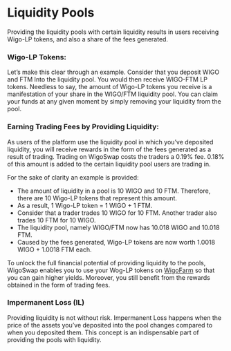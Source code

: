 # Liquidity Pools

Providing the liquidity pools with certain liquidity results in users receiving Wigo-LP tokens, and also a share of the fees generated.&#x20;



### **Wigo-LP Tokens:**&#x20;

Let’s make this clear through an example. Consider that you deposit WIGO and FTM Into the liquidity pool. You would then receive WIGO-FTM LP tokens. Needless to say, the amount of Wigo-LP tokens you receive is a manifestation of your share in the WIGO/FTM liquidity pool. You can claim your funds at any given moment by simply removing your liquidity from the pool.&#x20;



### **Earning Trading Fees by Providing Liquidity:**

As users of the platform use the liquidity pool in which you’ve deposited liquidity, you will receive rewards in the form of the fees generated as a result of trading. Trading on WigoSwap costs the traders a 0.19% fee. 0.18% of this amount is added to the certain liquidity pool users are trading in.&#x20;

For the sake of clarity an example is provided:

* The amount of liquidity in a pool is 10 WIGO and 10 FTM. Therefore, there are 10 Wigo-LP tokens that represent this amount.&#x20;
* As a result, 1 Wigo-LP token = 1 WIGO + 1 FTM.
* Consider that a trader trades 10 WIGO for 10 FTM. Another trader also trades 10 FTM for 10 WIGO.&#x20;
* The liquidity pool, namely WIGO/FTM now has 10.018 WIGO and 10.018 FTM.&#x20;
* Caused by the fees generated, Wigo-LP tokens are now worth 1.0018 WIGO + 1.0018 FTM each.&#x20;

To unlock the full financial potential of providing liquidity to the pools, WigoSwap enables you to use your Wog-LP tokens on [WigoFarm](../wigofarm/) so that you can gain higher yields. Moreover, you still benefit from the rewards obtained in the form of trading fees.&#x20;



### **Impermanent Loss (IL)**

Providing liquidity is not without risk. Impermanent Loss happens when the price of the assets you’ve deposited into the pool changes compared to when you deposited them. This concept is an indispensable part of providing the pools with liquidity.&#x20;
